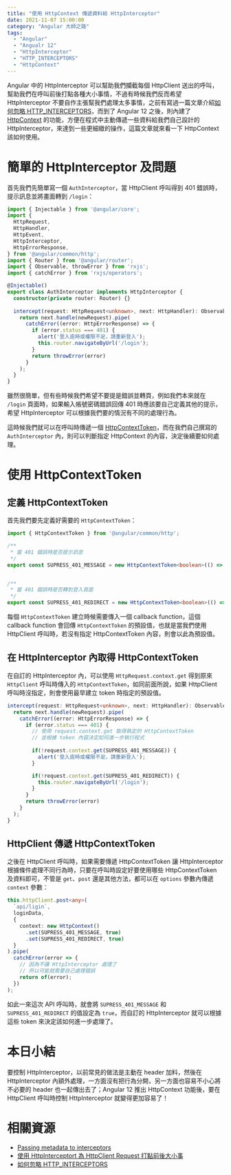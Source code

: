 ```yaml
---
title: "使用 HttpContext 傳遞資料給 HttpInterceptor"
date: 2021-11-07 15:00:00
category: "Angular 大師之路"
tags:
  - "Angular"
  - "Angualr 12"
  - "HttpInterceptor"
  - "HTTP_INTERCEPTORS"
  - "HttpContext"
---
```


Angular 中的 HttpInterceptor 可以幫助我們攔截每個 HttpClient 送出的呼叫，幫助我們在呼叫前後打點各種大小事情，不過有時候我們反而希望 HttpInterceptor 不要自作主張幫我們處理太多事情，之前有寫過一篇文章介紹[如何忽略 HTTP_INTERCEPTORS](https://fullstackladder.dev/blog/2019/01/06/mastering-angular-31-how-to-create-new-http-client-and-ignore-http-interceptors/)，而到了 Angular 12 之後，則內建了 [HttpContext](https://angular.io/api/common/http/HttpContext) 的功能，方便在程式中主動傳遞一些資料給我們自己設計的 HttpInterceptor，來達到一些更細緻的操作，這篇文章就來看一下 HttpContext 該如何使用。

<!-- more -->

# 簡單的 HttpInterceptor 及問題

首先我們先簡單寫一個 `AuthInterceptor`，當 HttpClient 呼叫得到 401 錯誤時，提示訊息並將畫面轉到 `/login`：

```typescript
import { Injectable } from '@angular/core';
import {
  HttpRequest,
  HttpHandler,
  HttpEvent,
  HttpInterceptor,
  HttpErrorResponse,
} from '@angular/common/http';
import { Router } from '@angular/router';
import { Observable, throwError } from 'rxjs';
import { catchError } from 'rxjs/operators';

@Injectable()
export class AuthInterceptor implements HttpInterceptor {
  constructor(private router: Router) {}
  
  intercept(request: HttpRequest<unknown>, next: HttpHandler): Observable<HttpEvent<unknown>> {
    return next.handle(newRequest).pipe(
      catchError((error: HttpErrorResponse) => {
        if (error.status === 401) {
          alert('登入逾時或權限不足，請重新登入');
          this.router.navigateByUrl('/login');
        }
        return throwError(error)
      }
    );
  }
}
```

雖然很簡單，但有些時候我們希望不要提是錯誤並轉頁，例如我們本來就在 `/login` 頁面時，如果輸入帳號密碼錯誤回傳 401 時應該要自己定義其他的提示，希望 HttpInterceptor 可以根據我們要的情況有不同的處理行為。

這時候我們就可以在呼叫時傳遞一個 [HttpContextToken](https://angular.io/api/common/http/HttpContextToken)，而在我們自己撰寫的 `AuthInterceptor` 內，則可以判斷指定 HttpContext 的內容，決定後續要如何處理。

# 使用 HttpContextToken

## 定義 HttpContextToken

首先我們要先定義好需要的 `HttpContextToken`：

```typescript
import { HttpContextToken } from '@angular/common/http';

/**
 * 當 401 錯誤時是否提示訊息
 */
export const SUPRESS_401_MESSAGE = new HttpContextToken<boolean>(() => false);


/**
 * 當 401 錯誤時是否轉到登入頁面
 */
export const SUPRESS_401_REDIRECT = new HttpContextToken<boolean>(() => false);

```

每個 `HttpContextToken` 建立時候需要傳入一個 callback function，這個 callback function 會回傳 `HttpContextToken` 的預設值，也就是當我們使用 HttpClient 呼叫時，若沒有指定 HttpContextToken 內容，則會以此為預設值。

## 在 HttpInterceptor 內取得 HttpContextToken

在自訂的 HttpInterceptor 內，可以使用 `HttpRequest.context.get` 得到原來 `HttpClient` 呼叫時傳入的 `HttpContextToken`，如同前面所說，如果 HttpClient 呼叫時沒指定，則會使用最早建立 token 時指定的預設值。

```typescript
intercept(request: HttpRequest<unknown>, next: HttpHandler): Observable<HttpEvent<unknown>> {
  return next.handle(newRequest).pipe(
    catchError((error: HttpErrorResponse) => {
      if (error.status === 401) {
        // 使用 request.context.get 取得執定的 HttpContextToken
        // 並根據 token 內容決定如何進一步執行程式
        
        if(!request.context.get(SUPRESS_401_MESSAGE)) {
          alert('登入逾時或權限不足，請重新登入');          
        }

        if(!request.context.get(SUPRESS_401_REDIRECT)) {
          this.router.navigateByUrl('/login');          
        }
      }
      return throwError(error)
    }
  );
}
```

## HttpClient 傳遞 HttpContextToken

之後在 HttpClient 呼叫時，如果需要傳遞 HttpContextToken 讓 HttpInterceptor 根據條件處理不同行為時，只要在呼叫時設定好要使用哪些 HttpContextToken 及資料即可，不管是 `get`、`post` 還是其他方法，都可以在 `options` 參數內傳遞 `context` 參數：

```typescript
this.httpClient.post<any>(
  `api/ligin`, 
  loginData, 
  {
    context: new HttpContext()
      .set(SUPRESS_401_MESSAGE, true)
      .set(SUPRESS_401_REDIRECT, true)
  }
).pipe(
  catchError(error => {
    // 因為不讓 HttpInterceptor 處理了
    // 所以可能就需要自己處理錯誤
    return of(error);
  })
);
```

如此一來這次 API 呼叫時，就會將 `SUPRESS_401_MESSAGE` 和 `SUPRESS_401_REDIRECT` 的值設定為 `true`，而自訂的 HttpInterceptor 就可以根據這些 token 來決定該如何進一步處理了。

# 本日小結

要控制 HttpInterceptor，以前常見的做法是主動在 header 加料，然後在 HttpInterceptor 內額外處理，一方面沒有把行為分開，另一方面也容易不小心將不必要的 header 也一起傳出去了；Angular 12 推出 HttpContext 功能後，要在 HttpClient 呼叫時控制 HttpInterceptor 就變得更加容易了！

# 相關資源

- [Passing metadata to interceptors](https://angular.io/guide/http#passing-metadata-to-interceptors)
- [使用 HttpInterceptort 為 HttpClient Request 打點前後大小事](https://fullstackladder.dev/blog/2017/10/29/angular-advanced-handle-http-request-with-interceptor/)
- [如何忽略 HTTP_INTERCEPTORS](https://fullstackladder.dev/blog/2019/01/06/mastering-angular-31-how-to-create-new-http-client-and-ignore-http-interceptors/)
